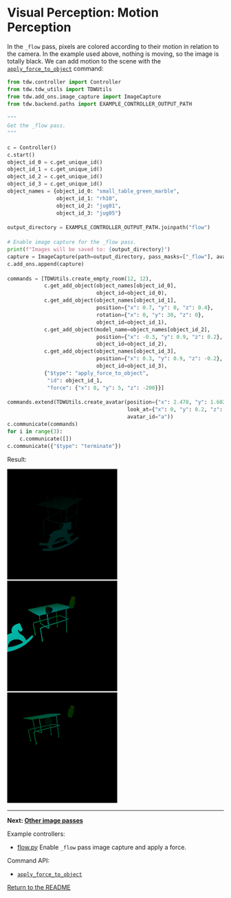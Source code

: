 # Visual Perception: Motion Perception

In the `_flow` pass, pixels are colored according to their motion in relation to the camera. In the example used above, nothing is moving, so the image is totally black. We can add motion to the scene with the [`apply_force_to_object`](../../api/command_api.md#apply_force_to_object) command:

```python
from tdw.controller import Controller
from tdw.tdw_utils import TDWUtils
from tdw.add_ons.image_capture import ImageCapture
from tdw.backend.paths import EXAMPLE_CONTROLLER_OUTPUT_PATH

"""
Get the _flow pass.
"""

c = Controller()
c.start()
object_id_0 = c.get_unique_id()
object_id_1 = c.get_unique_id()
object_id_2 = c.get_unique_id()
object_id_3 = c.get_unique_id()
object_names = {object_id_0: "small_table_green_marble",
                object_id_1: "rh10",
                object_id_2: "jug01",
                object_id_3: "jug05"}

output_directory = EXAMPLE_CONTROLLER_OUTPUT_PATH.joinpath("flow")

# Enable image capture for the _flow pass.
print(f"Images will be saved to: {output_directory}")
capture = ImageCapture(path=output_directory, pass_masks=["_flow"], avatar_ids=["a"])
c.add_ons.append(capture)

commands = [TDWUtils.create_empty_room(12, 12),
            c.get_add_object(object_names[object_id_0],
                             object_id=object_id_0),
            c.get_add_object(object_names[object_id_1],
                             position={"x": 0.7, "y": 0, "z": 0.4},
                             rotation={"x": 0, "y": 30, "z": 0},
                             object_id=object_id_1),
            c.get_add_object(model_name=object_names[object_id_2],
                             position={"x": -0.3, "y": 0.9, "z": 0.2},
                             object_id=object_id_2),
            c.get_add_object(object_names[object_id_3],
                             position={"x": 0.3, "y": 0.9, "z": -0.2},
                             object_id=object_id_3),
            {"$type": "apply_force_to_object",
             "id": object_id_1,
             "force": {"x": 0, "y": 5, "z": -200}}]

commands.extend(TDWUtils.create_avatar(position={"x": 2.478, "y": 1.602, "z": 1.412},
                                       look_at={"x": 0, "y": 0.2, "z": 0},
                                       avatar_id="a"))
c.communicate(commands)
for i in range(3):
    c.communicate([])
c.communicate({"$type": "terminate"})
```

Result:

![](images/flow_0001.png) ![](images/flow_0002.png) ![](images/flow_0003.png)

***

**Next: [Other image passes](other_passes.md)**

Example controllers:

- [flow.py](https://github.com/threedworld-mit/tdw/blob/master/Python/example_controllers/capture_passes/flow.py) Enable `_flow` pass image capture and apply a force.

Command API:

- [`apply_force_to_object`](../../api/command_api.md#apply_force_to_object)

[Return to the README](../../README.md)

